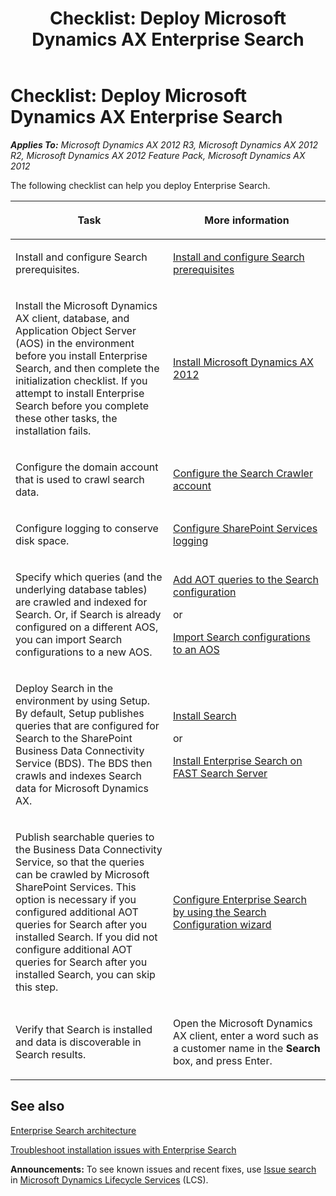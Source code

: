 ﻿---
title: 'Checklist: Deploy Microsoft Dynamics AX Enterprise Search'
TOCTitle: 'Checklist: Deploy Enterprise Search'
ms:assetid: 5e416444-e326-4097-b95b-9e378acbd1cc
ms:mtpsurl: https://technet.microsoft.com/en-us/library/Gg731811(v=AX.60)
ms:contentKeyID: 35132657
ms.date: 04/18/2014
mtps_version: v=AX.60
---

# Checklist: Deploy Microsoft Dynamics AX Enterprise Search 


_**Applies To:** Microsoft Dynamics AX 2012 R3, Microsoft Dynamics AX 2012 R2, Microsoft Dynamics AX 2012 Feature Pack, Microsoft Dynamics AX 2012_

The following checklist can help you deploy Enterprise Search.

<table>
<colgroup>
<col style="width: 50%" />
<col style="width: 50%" />
</colgroup>
<thead>
<tr class="header">
<th><p>Task</p></th>
<th><p>More information</p></th>
</tr>
</thead>
<tbody>
<tr class="odd">
<td><p>Install and configure Search prerequisites.</p></td>
<td><p><a href="install-and-configure-search-prerequisites.md">Install and configure Search prerequisites</a></p></td>
</tr>
<tr class="even">
<td><p>Install the Microsoft Dynamics AX client, database, and Application Object Server (AOS) in the environment before you install Enterprise Search, and then complete the initialization checklist. If you attempt to install Enterprise Search before you complete these other tasks, the installation fails.</p>
<p></p></td>
<td><p><a href="install-microsoft-dynamics-ax-2012.md">Install Microsoft Dynamics AX 2012</a></p></td>
</tr>
<tr class="odd">
<td><p>Configure the domain account that is used to crawl search data.</p></td>
<td><p><a href="configure-the-search-crawler-account.md">Configure the Search Crawler account</a></p></td>
</tr>
<tr class="even">
<td><p>Configure logging to conserve disk space.</p></td>
<td><p><a href="configure-sharepoint-services-logging.md">Configure SharePoint Services logging</a></p></td>
</tr>
<tr class="odd">
<td><p>Specify which queries (and the underlying database tables) are crawled and indexed for Search. Or, if Search is already configured on a different AOS, you can import Search configurations to a new AOS.</p></td>
<td><p><a href="add-aot-queries-to-the-search-configuration.md">Add AOT queries to the Search configuration</a></p>
<p>or</p>
<p><a href="import-search-configurations-to-an-aos.md">Import Search configurations to an AOS</a></p></td>
</tr>
<tr class="even">
<td><p>Deploy Search in the environment by using Setup. By default, Setup publishes queries that are configured for Search to the SharePoint Business Data Connectivity Service (BDS). The BDS then crawls and indexes Search data for Microsoft Dynamics AX.</p></td>
<td><p><a href="install-search.md">Install Search</a></p>
<p>or</p>
<p><a href="install-enterprise-search-on-fast-search-server.md">Install Enterprise Search on FAST Search Server</a></p></td>
</tr>
<tr class="odd">
<td><p>Publish searchable queries to the Business Data Connectivity Service, so that the queries can be crawled by Microsoft SharePoint Services. This option is necessary if you configured additional AOT queries for Search after you installed Search. If you did not configure additional AOT queries for Search after you installed Search, you can skip this step.</p></td>
<td><p><a href="configure-enterprise-search-by-using-the-search-configuration-wizard.md">Configure Enterprise Search by using the Search Configuration wizard</a></p></td>
</tr>
<tr class="even">
<td><p>Verify that Search is installed and data is discoverable in Search results.</p></td>
<td><p>Open the Microsoft Dynamics AX client, enter a word such as a customer name in the <strong>Search</strong> box, and press Enter.</p></td>
</tr>
</tbody>
</table>


## See also

[Enterprise Search architecture](enterprise-search-architecture.md)

[Troubleshoot installation issues with Enterprise Search](troubleshoot-installation-issues-with-enterprise-search.md)

  
**Announcements:** To see known issues and recent fixes, use [Issue search](http://go.microsoft.com/fwlink/?linkid=389258) in [Microsoft Dynamics Lifecycle Services](http://go.microsoft.com/fwlink/?linkid=306505) (LCS).

